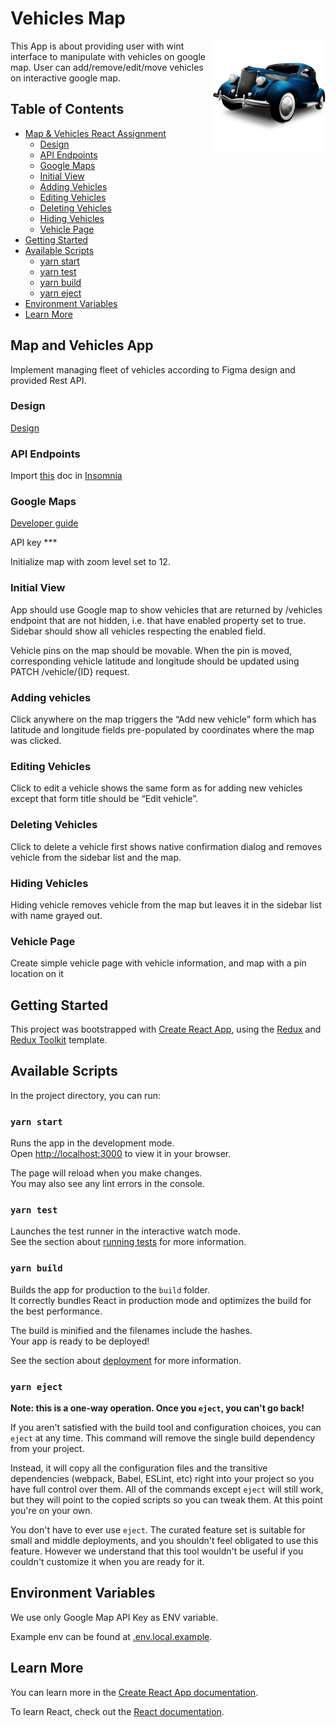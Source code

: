 # Vehicles Map

<img align="right" width="180px" src="https://raw.githubusercontent.com/IrhadOmanovic/vehicles-google-map/master/public/car-icon.png">

This App is about providing user with wint interface to manipulate with vehicles on google map. User can add/remove/edit/move vehicles on interactive google map.

## Table of Contents

<!-- TOC -->

- [Map & Vehicles React Assignment](#map-and-vehicles-app)
  - [Design](#design)
  - [API Endpoints](#api-endpoints)
  - [Google Maps](#google-maps)
  - [Initial View](#initial-view)
  - [Adding Vehicles](#adding-vehicles)
  - [Editing Vehicles](#editing-vehicles)
  - [Deleting Vehicles](#deleting-vehicles)
  - [Hiding Vehicles](#hiding-vehicles)
  - [Vehicle Page](#vehicle-vehicles)
- [Getting Started](#getting-started)
- [Available Scripts](#available-scripts)
  - [yarn start](#yarn-start)
  - [yarn test](#yarn-test)
  - [yarn build](#yarn-build)
  - [yarn eject](#yarn-eject)
- [Environment Variables](#environment-variables)
- [Learn More](#learn-more)
<!-- TOC -->

## Map and Vehicles App

Implement managing fleet of vehicles according to Figma design and provided Rest API.

### Design

[Design](https://www.figma.com/file/394N4OjrF81IxCIjRq1hBC/Map-%26-Vehicles?node-id=0%3A1)

### API Endpoints

Import [this](https://drive.google.com/file/d/1PtHhkAB6rX1nyC9CXFDTCHBlFNYc5o5n/view?usp=sharing) doc in [Insomnia](https://insomnia.rest/pricing)

### Google Maps

[Developer guide](https://developers.google.com/maps/documentation/javascript/adding-a-google-map)

API key \*\*\*

Initialize map with zoom level set to 12.

### Initial View

App should use Google map to show vehicles that are returned by /vehicles endpoint that are not hidden, i.e. that have enabled property set to true. Sidebar should show all vehicles respecting the enabled field.

Vehicle pins on the map should be movable. When the pin is moved, corresponding vehicle latitude and longitude should be updated using PATCH /vehicle/{ID} request.

### Adding vehicles

Click anywhere on the map triggers the “Add new vehicle” form which has latitude and longitude fields pre-populated by coordinates where the map was clicked.

### Editing Vehicles

Click to edit a vehicle shows the same form as for adding new vehicles except that form title should be “Edit vehicle”.

### Deleting Vehicles

Click to delete a vehicle first shows native confirmation dialog and removes vehicle from the sidebar list and the map.

### Hiding Vehicles

Hiding vehicle removes vehicle from the map but leaves it in the sidebar list with name grayed out.

### Vehicle Page

Create simple vehicle page with vehicle information, and map with a pin location on it

## Getting Started

This project was bootstrapped with [Create React App](https://github.com/facebook/create-react-app), using the [Redux](https://redux.js.org/) and [Redux Toolkit](https://redux-toolkit.js.org/) template.

## Available Scripts

In the project directory, you can run:

### `yarn start`

Runs the app in the development mode.\
Open [http://localhost:3000](http://localhost:3000) to view it in your browser.

The page will reload when you make changes.\
You may also see any lint errors in the console.

### `yarn test`

Launches the test runner in the interactive watch mode.\
See the section about [running tests](https://facebook.github.io/create-react-app/docs/running-tests) for more information.

### `yarn build`

Builds the app for production to the `build` folder.\
It correctly bundles React in production mode and optimizes the build for the best performance.

The build is minified and the filenames include the hashes.\
Your app is ready to be deployed!

See the section about [deployment](https://facebook.github.io/create-react-app/docs/deployment) for more information.

### `yarn eject`

**Note: this is a one-way operation. Once you `eject`, you can't go back!**

If you aren't satisfied with the build tool and configuration choices, you can `eject` at any time. This command will remove the single build dependency from your project.

Instead, it will copy all the configuration files and the transitive dependencies (webpack, Babel, ESLint, etc) right into your project so you have full control over them. All of the commands except `eject` will still work, but they will point to the copied scripts so you can tweak them. At this point you're on your own.

You don't have to ever use `eject`. The curated feature set is suitable for small and middle deployments, and you shouldn't feel obligated to use this feature. However we understand that this tool wouldn't be useful if you couldn't customize it when you are ready for it.

## Environment Variables

We use only Google Map API Key as ENV variable.

Example env can be found at [.env.local.example](.env.local.example).

## Learn More

You can learn more in the [Create React App documentation](https://facebook.github.io/create-react-app/docs/getting-started).

To learn React, check out the [React documentation](https://reactjs.org/).

